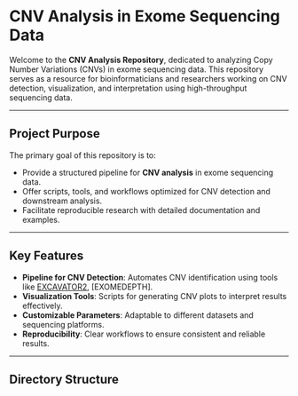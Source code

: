 # CNV Analysis in Exome Sequencing Data

Welcome to the **CNV Analysis Repository**, dedicated to analyzing Copy Number Variations (CNVs) in exome sequencing data. This repository serves as a resource for bioinformaticians and researchers working on CNV detection, visualization, and interpretation using high-throughput sequencing data.

---

## **Project Purpose**

The primary goal of this repository is to:
- Provide a structured pipeline for **CNV analysis** in exome sequencing data.
- Offer scripts, tools, and workflows optimized for CNV detection and downstream analysis.
- Facilitate reproducible research with detailed documentation and examples.

---

## **Key Features**

- **Pipeline for CNV Detection**: Automates CNV identification using tools like [EXCAVATOR2](https://github.com/EXCAVATOR2), [EXOMEDEPTH].
- **Visualization Tools**: Scripts for generating CNV plots to interpret results effectively.
- **Customizable Parameters**: Adaptable to different datasets and sequencing platforms.
- **Reproducibility**: Clear workflows to ensure consistent and reliable results.

---

## **Directory Structure**

